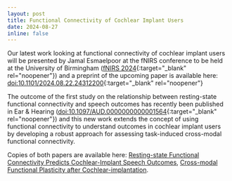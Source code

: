 ```yaml
---
layout: post
title: Functional Connectivity of Cochlear Implant Users
date: 2024-08-27
inline: false
---
```


Our latest work looking at functional connectivity of cochlear implant users will be presented by Jamal Esmaelpoor at the fNIRS conference to be held at the University of Birmingham ([fNIRS 2024](https://fnirs2024.fnirs.org/){:target="_blank" rel="noopener"}) and a preprint of the upcoming paper is available here: [doi:10.1101/2024.08.22.24312200](https://doi.org/10.1101/2024.08.22.24312200){:target="_blank" rel="noopener"}

The outcome of the first study on the relationship between resting-state functional connectivity and speech outcomes has recently been published in Ear & Hearing ([doi:10.1097/AUD.0000000000001564](https://doi.org/10.1097/AUD.0000000000001564){:target="_blank" rel="noopener"}) and this new work extends the concept of using functional connectivity to understand outcomes in cochlear implant users by developing a robust approach for assessing task-induced cross-modal functional connectivity.

Copies of both papers are available here: [Resting-state Functional Connectivity Predicts Cochlear-Implant Speech Outcomes](../../assets/pdf/2024_Ear_Hearing.pdf), [Cross-modal Functional Plasticity after Cochlear-implantation](../../assets/pdf/2024_Esmaelpoor.pdf).
